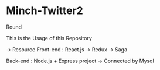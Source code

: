 # Minch-Twitter2
Round 


This is the Usage of this Repository


-> Resource 
Front-end : React.js 
        -> Redux 
        -> Saga 
        
Back-end : Node.js + Express project
        -> Connected by Mysql 
